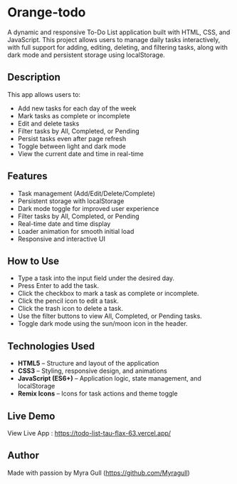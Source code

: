 # Orange-todo

A dynamic and responsive To-Do List application built with HTML, CSS, and JavaScript. This project allows users to manage daily tasks interactively, with full support for
adding, editing, deleting, and filtering tasks, along with dark mode and persistent storage using localStorage.

## Description

This app allows users to:

- Add new tasks for each day of the week
- Mark tasks as complete or incomplete
- Edit and delete tasks
- Filter tasks by All, Completed, or Pending
- Persist tasks even after page refresh
- Toggle between light and dark mode
- View the current date and time in real-time

## Features

- Task management (Add/Edit/Delete/Complete)
- Persistent storage with localStorage
- Dark mode toggle for improved user experience
- Filter tasks by All, Completed, or Pending
- Real-time date and time display
- Loader animation for smooth initial load
- Responsive and interactive UI

## How to Use

- Type a task into the input field under the desired day.
- Press Enter to add the task.
- Click the checkbox to mark a task as complete or incomplete.
- Click the pencil icon to edit a task.
- Click the trash icon to delete a task.
- Use the filter buttons to view All, Completed, or Pending tasks.
- Toggle dark mode using the sun/moon icon in the header.

## Technologies Used

- **HTML5** – Structure and layout of the application
- **CSS3** – Styling, responsive design, and animations
- **JavaScript (ES6+)** – Application logic, state management, and localStorage
- **Remix Icons** – Icons for task actions and theme toggle

## Live Demo

View Live App : https://todo-list-tau-flax-63.vercel.app/

## Author

Made with passion by Myra Gull (https://github.com/Myragull)


